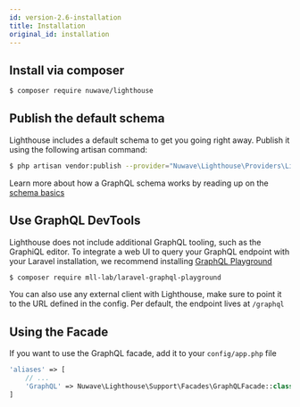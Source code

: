 ```yaml
---
id: version-2.6-installation
title: Installation
original_id: installation
---
```


## Install via composer

```bash
$ composer require nuwave/lighthouse
```

## Publish the default schema

Lighthouse includes a default schema to get you going right away. Publish
it using the following artisan command:

```bash
$ php artisan vendor:publish --provider="Nuwave\Lighthouse\Providers\LighthouseServiceProvider" --tag=schema
```

Learn more about how a GraphQL schema works by reading up on the [schema basics](schema)

## Use GraphQL DevTools

Lighthouse does not include additional GraphQL tooling, such as the GraphiQL editor.
To integrate a web UI to query your GraphQL endpoint with your Laravel installation, we recommend
installing [GraphQL Playground](https://github.com/mll-lab/laravel-graphql-playground)

```bash
$ composer require mll-lab/laravel-graphql-playground
```

You can also use any external client with Lighthouse, make sure to point it to the URL defined in
the config. Per default, the endpoint lives at `/graphql` 

## Using the Facade

If you want to use the GraphQL facade, add it to your `config/app.php` file

```php
'aliases' => [
    // ...
    'GraphQL' => Nuwave\Lighthouse\Support\Facades\GraphQLFacade::class,
]
```
